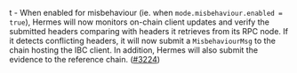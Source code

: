 t - When enabled for misbehaviour (ie. when `mode.misbehaviour.enabled = true`),
  Hermes will now monitors on-chain client updates and verify the submitted
  headers comparing with headers it retrieves from its RPC node.
  If it detects conflicting headers, it will now submit a `MisbehaviourMsg`
  to the chain hosting the IBC client.
  In addition, Hermes will also submit the evidence to the reference chain.
  ([\#3224](https://github.com/informalsystems/hermes/issues/3224))
